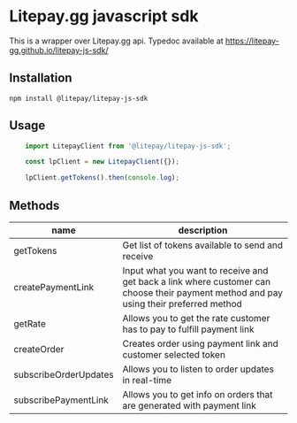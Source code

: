 # Litepay.gg javascript sdk

This is a wrapper over Litepay.gg api. Typedoc available at https://litepay-gg.github.io/litepay-js-sdk/

## Installation

    npm install @litepay/litepay-js-sdk


## Usage
```TypeScript
    import LitepayClient from '@litepay/litepay-js-sdk';

    const lpClient = new LitepayClient({});

    lpClient.getTokens().then(console.log);
```

## Methods

| name | description |
| --- | --- |
| getTokens | Get list of tokens available to send and receive |
| createPaymentLink | Input what you want to receive and get back a link where customer can choose their payment method and pay using their preferred method |
| getRate | Allows you to get the rate customer has to pay to fulfill payment link |
| createOrder | Creates order using payment link and customer selected token |
| subscribeOrderUpdates | Allows you to listen to order updates in real-time |
| subscribePaymentLink | Allows you to get info on orders that are generated with payment link |
